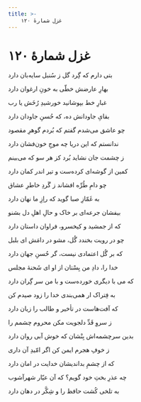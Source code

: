```yaml
---
title: >-
    غزل شمارهٔ ۱۲۰
---
```

# غزل شمارهٔ ۱۲۰

<div class="b" id="bn1"><div class="m1"><p>بتی دارم که گِرد گل ز سُنبل سایه‌بان دارد</p></div>
<div class="m2"><p>بهارِ عارضش خطّی به خونِ ارغوان دارد</p></div></div>
<div class="b" id="bn2"><div class="m1"><p>غبارِ خط بپوشانید خورشیدِ رُخَش یا رب</p></div>
<div class="m2"><p>بقایِ جاودانش ده، که حُسنِ جاودان دارد</p></div></div>
<div class="b" id="bn3"><div class="m1"><p>چو عاشق می‌شدم گفتم که بُردم گوهرِ مقصود</p></div>
<div class="m2"><p>ندانستم که این دریا چه موجِ خون‌فشان دارد</p></div></div>
<div class="b" id="bn4"><div class="m1"><p>ز چشمت جان نشاید بُرد کز هر سو که می‌بینم</p></div>
<div class="m2"><p>کمین از گوشه‌ای کرده‌ست و تیر اندر کمان دارد</p></div></div>
<div class="b" id="bn5"><div class="m1"><p>چو دامِ طُرِّه افشاند ز گَردِ خاطرِ عشاق</p></div>
<div class="m2"><p>به غَمّازِ صبا گوید که راِزِ ما نهان دارد</p></div></div>
<div class="b" id="bn6"><div class="m1"><p>بیفشان جرعه‌ای بر خاک و حالِ اهلِ دل بشنو</p></div>
<div class="m2"><p>که از جمشید و کیخسرو، فراوان داستان دارد</p></div></div>
<div class="b" id="bn7"><div class="m1"><p>چو در رویت بخندد گُل، مشو در دامَش ای بلبل</p></div>
<div class="m2"><p>که بر گُل اعتمادی نیست، گر حُسنِ جهان دارد</p></div></div>
<div class="b" id="bn8"><div class="m1"><p>خدا را، دادِ من بِسْتان از او ای شَحنهٔ مجلس</p></div>
<div class="m2"><p>که می با دیگری خورده‌ست و با من سر گِران دارد</p></div></div>
<div class="b" id="bn9"><div class="m1"><p>به فِتراک ار همی‌بندی خدا را زود صیدم کن</p></div>
<div class="m2"><p>که آفت‌هاست در تأخیر و طالب را زیان دارد</p></div></div>
<div class="b" id="bn10"><div class="m1"><p>ز سروِ قَدِّ دلجویت مکن محروم چشمم را</p></div>
<div class="m2"><p>بدین سرچشمه‌اش بِنْشان که خوش آبی روان دارد</p></div></div>
<div class="b" id="bn11"><div class="m1"><p>ز خوفِ هجرم ایمن کن اگر امّیدِ آن داری</p></div>
<div class="m2"><p>که از چشمِ بداندیشان خدایت در امان دارد</p></div></div>
<div class="b" id="bn12"><div class="m1"><p>چه عذرِ بختِ خود گویم؟ که آن عیّار شهرآشوب</p></div>
<div class="m2"><p>به تلخی کُشت حافظ را و شِکَّر در دهان دارد</p></div></div>